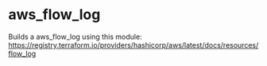 # aws_flow_log

Builds a aws_flow_log using this module: https://registry.terraform.io/providers/hashicorp/aws/latest/docs/resources/flow_log
